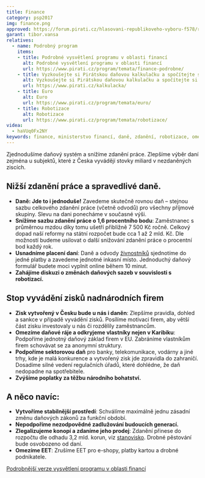 ```yaml
---
title: Finance
category: psp2017
img: finance.png
approved: https://forum.pirati.cz/hlasovani-republikoveho-vyboru-f578/rv-26-2016-program-2017-finance-r-h-3-k-t36942.html
garant: tibor.vansa
relatives:
  - name: Podrobný program
    items:
    - title: Podrobné vysvětlení programu v oblasti financí
      alt: Podrobné vysvětlení programu v oblasti financí
      url: https://www.pirati.cz/program/temata/finance-podrobne/
    - title: Vyzkoušejte si Pirátskou daňovou kalkulačku a spočítejte si kolik ušetříte na daních
      alt: Vyzkoušejte si Pirátskou daňovou kalkulačku a spočítejte si kolik ušetříte na daních
      url: https://www.pirati.cz/kalkulacka/
    - title: Euro
      alt: Euro
      url: https://www.pirati.cz/program/temata/euro/
    - title: Robotizace
      alt: Robotizace
      url: https://www.pirati.cz/program/temata/robotizace/  
videa:
  - haVUq0Fx2NY
keywords: finance, ministerstvo financí, daně, zdanění, robotizace, omezíme daňové ráje, omezíme eet
---
```


Zjednodušíme daňový systém a snížíme zdanění práce. Zlepšíme výběr daní zejména u subjektů, které z Česka vyvádějí stovky miliard v nezdaněných ziscích. 

## Nižší zdanění práce a spravedlivé daně.

- **Daně: Jde to i jednoduše!** Zavedeme skutečně rovnou daň – stejnou sazbu celkového zdanění práce (včetně odvodů) pro všechny příjmové skupiny. Slevu na dani ponecháme v současné výši.
- **Snížíme sazbu zdanění práce o 1,6 procentního bodu**: Zaměstnanec s průměrnou mzdou díky tomu ušetří přibližně 7 500 Kč ročně. Celkový dopad naší reformy na státní rozpočet bude cca 1 až 2 mld. Kč. Dle možností budeme usilovat o další snižování zdanění práce o procentní bod každý rok.
- **Usnadníme placení daní**: Daně a odvody [živnostníků](https://www.pirati.cz/program/temata/finance-faq/) sjednotíme do jedné platby a zavedeme jednotné inkasní místo. Jednoduchý daňový formulář budete moci vyplnit online během 10 minut.
- **Zahájíme diskuzi o změnách daňových sazeb v souvislosti s robotizací.**

## Stop vyvádění zisků nadnárodních firem

- **Zisk vytvořený v Česku bude u nás i daněn**: Zlepšíme pravidla, dohled a sankce v případě vyvádění zisků. Posílíme motivaci firem, aby větší část zisku investovaly u nás či rozdělily zaměstnancům.
- **Omezíme daňové ráje a odkryjeme vlastníky nejen v Karibiku**: Podpoříme jednotný daňový základ firem v EU. Zabráníme vlastníkům firem schovávat se za anonymní struktury.
- **Podpoříme sektorovou daň** pro banky, telekomunikace, vodárny a jiné trhy, kde je malá konkurence a vytvořený zisk jde zpravidla do zahraničí. Dosadíme silné vedení regulačních úřadů, které dohlédne, že daň nedopadne na spotřebitele.
- **Zvýšíme poplatky za těžbu národního bohatství.**

## A něco navíc:

- **Vytvoříme stabilnější prostředí**: Schválíme maximálně jednu zásadní změnu daňových zákonů za funkční období.
- **Nepodpoříme nezodpovědné zadlužování budoucích generací.**
- **Zlegalizujeme konopí a zdaníme jeho prodej**: Zdanění přinese do rozpočtu dle odhadu 3,2 mld. korun, viz [stanovisko](https://www.pirati.cz/tiskove-zpravy/legalizace-konopi.html). Drobné pěstování bude osvobozeno od daní.
- **Omezíme EET**: Zrušíme EET pro e-shopy, platby kartou a drobné podnikatele.

[Podrobnější verze vysvětlení programu v oblasti financí](https://www.pirati.cz/program/temata/finance-podrobne/)
